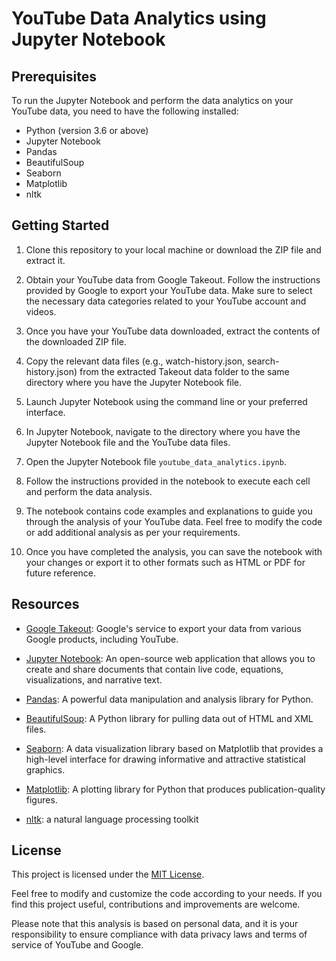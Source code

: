 # YouTube Data Analytics using Jupyter Notebook

## Prerequisites

To run the Jupyter Notebook and perform the data analytics on your YouTube data, you need to have the following installed:

- Python (version 3.6 or above)
- Jupyter Notebook
- Pandas
- BeautifulSoup
- Seaborn
- Matplotlib
- nltk

## Getting Started

1. Clone this repository to your local machine or download the ZIP file and extract it.

2. Obtain your YouTube data from Google Takeout. Follow the instructions provided by Google to export your YouTube data. Make sure to select the necessary data categories related to your YouTube account and videos.

3. Once you have your YouTube data downloaded, extract the contents of the downloaded ZIP file.

4. Copy the relevant data files (e.g., watch-history.json, search-history.json) from the extracted Takeout data folder to the same directory where you have the Jupyter Notebook file.

5. Launch Jupyter Notebook using the command line or your preferred interface.

6. In Jupyter Notebook, navigate to the directory where you have the Jupyter Notebook file and the YouTube data files.

7. Open the Jupyter Notebook file `youtube_data_analytics.ipynb`.

8. Follow the instructions provided in the notebook to execute each cell and perform the data analysis.

9. The notebook contains code examples and explanations to guide you through the analysis of your YouTube data. Feel free to modify the code or add additional analysis as per your requirements.

10. Once you have completed the analysis, you can save the notebook with your changes or export it to other formats such as HTML or PDF for future reference.

## Resources

- [Google Takeout](https://takeout.google.com/): Google's service to export your data from various Google products, including YouTube.

- [Jupyter Notebook](https://jupyter.org/): An open-source web application that allows you to create and share documents that contain live code, equations, visualizations, and narrative text.

- [Pandas](https://pandas.pydata.org/): A powerful data manipulation and analysis library for Python.

- [BeautifulSoup](https://www.crummy.com/software/BeautifulSoup/bs4/doc/): A Python library for pulling data out of HTML and XML files.

- [Seaborn](https://seaborn.pydata.org/): A data visualization library based on Matplotlib that provides a high-level interface for drawing informative and attractive statistical graphics.

- [Matplotlib](https://matplotlib.org/): A plotting library for Python that produces publication-quality figures.
- [nltk](https://nltk.org/): a natural language processing toolkit

## License

This project is licensed under the [MIT License](LICENSE).

Feel free to modify and customize the code according to your needs. If you find this project useful, contributions and improvements are welcome.

Please note that this analysis is based on personal data, and it is your responsibility to ensure compliance with data privacy laws and terms of service of YouTube and Google.
